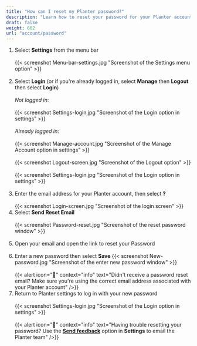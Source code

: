 ```yaml
---
title: "How can I reset my Planter password?"
description: "Learn how to reset your password for your Planter account"
draft: false
weight: 602
url: "account/password"
---
```


1. Select **Settings** from the menu bar<br /><br />
{{< screenshot Menu-bar-settings.jpg "Screenshot of the Settings menu option" >}}<br /><br />
2. Select **Login** (or if you're already logged in, select **Manage** then **Logout** then select **Login**)<br /><br />
*Not logged in*:<br /><br />
{{< screenshot Settings-login.jpg "Screenshot of the Login option in settings" >}}<br /><br />
*Already logged in*:<br /><br />
{{< screenshot Manage-account.jpg "Screenshot of the Manage Account option in settings" >}}<br /><br />
{{< screenshot Logout-screen.jpg "Screenshot of the Logout option" >}}<br /><br />
{{< screenshot Settings-login.jpg "Screenshot of the Login option in settings" >}}<br /><br />
3. Enter the email address for your Planter account, then select **?**<br /><br />
{{< screenshot Login-screen.jpg "Screenshot of the login screen" >}}
4. Select **Send Reset Email**<br /><br />
{{< screenshot Password-reset.jpg "Screenshot of the reset password window" >}}<br /><br />
5. Open your email and open the link to reset your Password<br /><br />
6. Enter a new password then select **Save**
{{< screenshot New-password.jpg "Screenshot of the enter new password window" >}}<br /><br />
{{< alert icon="🥕" context="info" text="Didn't receive a password reset email? Make sure you're using the correct email address associated with your Planter account" />}}
7. Return to Planter settings to log in with your new password<br /><br />
{{< screenshot Settings-login.jpg "Screenshot of the Login option in settings" >}}<br /><br />
{{< alert icon="🍓" context="info" text="Having trouble resetting your password? Use the [**Send feedback**](../../connect/contact-us/#send-feedback-contact-support) option in **Settings** to email the Planter team" />}}
